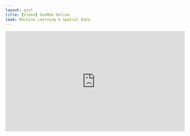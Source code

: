 ```yaml
---
layout: post
title: [Video] GeoMob Online
lead: Machine Learning & Spatial Data
---
```


<iframe width="560" height="315" src="https://www.youtube.com/embed/kekmhKBr8HE?si=CZ9G65XYwYBl51vQ" title="YouTube video player" frameborder="0" allow="accelerometer; autoplay; clipboard-write; encrypted-media; gyroscope; picture-in-picture; web-share" referrerpolicy="strict-origin-when-cross-origin" allowfullscreen></iframe>